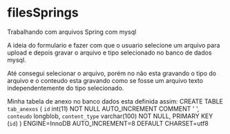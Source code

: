 # filesSprings
Trabalhando com arquivos Spring com mysql

A ideia do formulario e fazer com que o usuario selecione um arquivo para upload e depois gravar o arquivo e tipo selecionado
no banco de dados mysql.

Até consegui selecionar o arquivo, porém no não esta gravando o tipo do arquivo e o conteudo esta gravando como se fosse um 
arquivo texto independentemente do tipo selecionado.

Minha tabela de anexo no banco dados esta definida assim:
CREATE TABLE `tab_anexos` (
  `id` int(11) NOT NULL AUTO_INCREMENT COMMENT '	',
  `conteudo` longblob,
  `content_type` varchar(100) NOT NULL,
  PRIMARY KEY (`id`)
) ENGINE=InnoDB AUTO_INCREMENT=8 DEFAULT CHARSET=utf8
